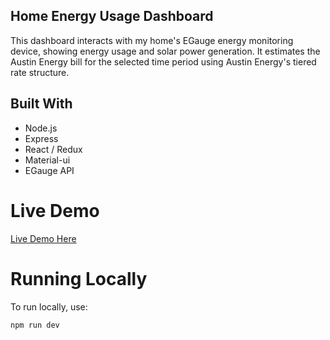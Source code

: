 ## Home Energy Usage Dashboard

This dashboard interacts with my home's EGauge energy monitoring device, showing energy usage and solar power generation.  It estimates the Austin Energy bill for the selected time period using Austin Energy's tiered rate structure.

## Built With

* Node.js
* Express
* React / Redux
* Material-ui
* EGauge API

# Live Demo
[Live Demo Here](https://energy-usage-mcam3r0n.herokuapp.com/)

# Running Locally

To run locally, use: 

``` npm run dev ```
